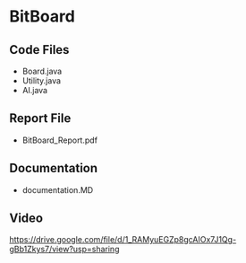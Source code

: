 # BitBoard

## Code Files
- Board.java
- Utility.java
- AI.java

## Report File
- BitBoard_Report.pdf

## Documentation
- documentation.MD

## Video
https://drive.google.com/file/d/1_RAMyuEGZp8gcAIOx7J1Qg-gBb1Zkys7/view?usp=sharing

